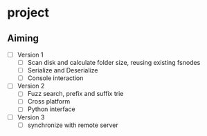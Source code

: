 # project


## Aiming
- [ ] Version 1
  - [ ] Scan disk and calculate folder size, reusing existing fsnodes
  - [ ] Serialize and Deserialize
  - [ ] Console interaction
- [ ] Version 2
  - [ ] Fuzz search, prefix and suffix trie
  - [ ] Cross platform
  - [ ] Python interface
- [ ] Version 3
  - [ ] synchronize with remote server